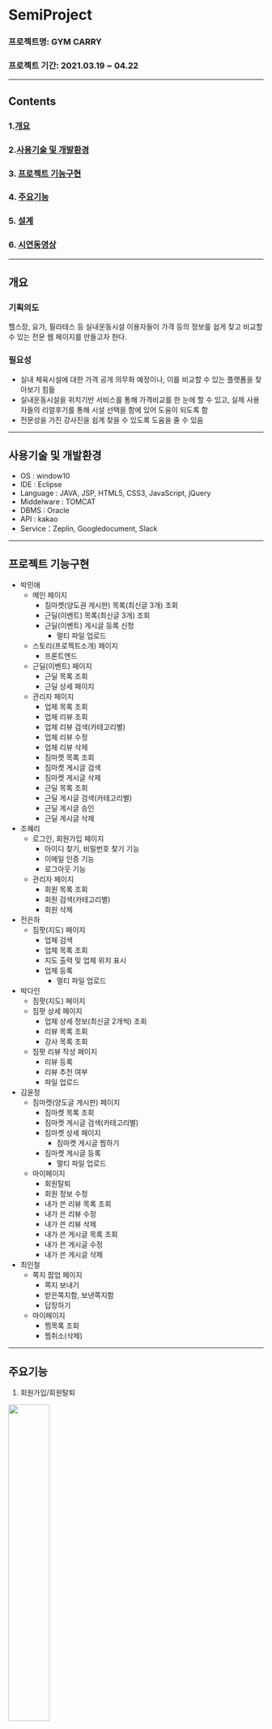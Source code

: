 # SemiProject
### 프로젝트명: GYM CARRY
### 프로젝트 기간: 2021.03.19 ~ 04.22
---
## Contents
### 1.[개요](#개요) 
### 2.[사용기술 및 개발환경](#사용기술-및-개발환경)
### 3. [프로젝트 기능구현](#프로젝트-기능구현)
### 4. [주요기능](#주요기능)
### 5. [설계](#설계)
### 6. [시연동영상](#시연동영상)
---
## 개요
### 기획의도
헬스장, 요가, 필라테스 등 실내운동시설 이용자들이
가격 등의 정보를 쉽게 찾고 비교할 수 있는 전문 웹 페이지를 만들고자 한다.
### 필요성
* 실내 체육시설에 대한 가격 공개 의무화 예정이나, 이를 비교할 수 있는 플랫폼을 찾아보기 힘듦
* 실내운동시설을 위치기반 서비스를 통해 가격비교를 한 눈에 할 수 있고, 실제 사용자들의 리얼후기를 통해 시설 선택을 함에 있어 도움이 되도록 함
* 전문성을 가진 강사진을 쉽게 찾을 수 있도록 도움을 줄 수 있음
---
## 사용기술 및 개발환경
* OS : window10
* IDE : Eclipse
* Language : JAVA, JSP, HTML5, CSS3, JavaScript, jQuery
* Middelware : TOMCAT
* DBMS : Oracle
* API : kakao
* Service：Zeplin, Googledocument, Slack
---
## 프로젝트 기능구현
* 박민애
  * 메인 페이지 
    * 짐마켓(양도권 게시판) 목록(최신글 3개) 조회
    * 근딜(이벤트) 목록(최신글 3개) 조회
    * 근딜(이벤트) 게시글 등록 신청
      * 멀티 파일 업로드
  * 스토리(프로젝트소개) 페이지
    * 프론트엔드  
  * 근딜(이벤트) 페이지
    * 근딜 목록 조회
    * 근딜 상세 페이지
  * 관리자 페이지
    * 업체 목록 조회
    * 업체 리뷰 조회
    * 업체 리뷰 검색(카테고리별)
    * 업체 리뷰 수정
    * 업체 리뷰 삭제
    * 짐마켓 목록 조회
    * 짐마켓 게시글 검색
    * 짐마켓 게시글 삭제
    * 근딜 목록 조회
    * 근딜 게시글 검색(카테고리별)
    * 근딜 게시글 승인
    * 근딜 게시글 삭제
* 조혜리
  * 로그인, 회원가입 페이지
    * 아이디 찾기, 비밀번호 찾기 기능
    * 이메일 인증 기능
    * 로그아웃 기능
  * 관리자 페이지
    * 회원 목록 조회
    * 회원 검색(카테고리별)
    * 회원 삭제
* 전은하
  * 짐팟(지도) 페이지
    * 업체 검색
    * 업체 목록 조회
    * 지도 출력 및 업체 위치 표시
    * 업체 등록 
      * 멀티 파일 업로드
* 박다인
  * 짐팟(지도) 페이지
  * 짐팟 상세 페이지
    * 업체 상세 정보(최신글 2개씩) 조회 
    * 리뷰 목록 조회
    * 강사 목록 조회
  * 짐팟 리뷰 작성 페이지
    * 리뷰 등록
    * 리뷰 추천 여부
    * 파일 업로드
* 김윤정 
  * 짐마켓(양도글 게시판) 페이지
    * 짐마켓 목록 조회
    * 짐마켓 게시글 검색(카테고리별)
    * 짐마켓 상세 페이지
      * 짐마켓 게시글 찜하기
    * 짐마켓 게시글 등록
      * 멀티 파일 업로드
  * 마이페이지
    * 회원탈퇴
    * 회원 정보 수정
    * 내가 쓴 리뷰 목록 조회
    * 내가 쓴 리뷰 수정
    * 내가 쓴 리뷰 삭제
    * 내가 쓴 게시글 목록 조회
    * 내가 쓴 게시글 수정
    * 내가 쓴 게시글 삭제
* 최인철
  * 쪽지 팝업 페이지
    * 쪽지 보내기
    * 받은쪽지함, 보낸쪽지함
    * 답장하기
  * 마이페이지 
    * 찜목록 조회
    * 찜취소(삭제)
---
## 주요기능
1. 회원가입/회원탈퇴
<img src="https://user-images.githubusercontent.com/82187403/118357701-6d752080-b5b6-11eb-8967-5df7d6f7fdde.png" width="40%" height="40%">

2. 로그인/로그아웃
<img src="https://user-images.githubusercontent.com/82187403/118357709-736b0180-b5b6-11eb-9f0c-aebf679ad994.png" width="60%" height="60%">


3. 아이디찾기/비밀번호찾기
<img src="https://user-images.githubusercontent.com/82187403/118357719-78c84c00-b5b6-11eb-8afc-88afa8e9a697.png" width="60%" height="60%">
<img src="https://user-images.githubusercontent.com/82187403/118357724-7d8d0000-b5b6-11eb-96e8-b478a1ec90ef.png" width="40%" height="40%">
<img src="https://user-images.githubusercontent.com/82187403/118357727-8087f080-b5b6-11eb-9a92-19f77aed24f6.png" width="40%" height="40%">


4. 짐팟(내 주변 운동시설 찾기)
<img src="https://user-images.githubusercontent.com/82187403/118357650-41f23600-b5b6-11eb-83c2-7204da951ac7.png" width="60%" height="60%">


5. 업체 상세페이지
<img src="https://user-images.githubusercontent.com/82187403/118357655-474f8080-b5b6-11eb-98be-e4b8fa6e6b59.png" width="60%" height="60%">


6. 짐마켓 (양도 게시글)
<img src="https://user-images.githubusercontent.com/82187403/118357667-4e768e80-b5b6-11eb-88dc-297d182d33e4.png" width="60%" height="60%">



7. 짐마켓 상세페이지
<img src="https://user-images.githubusercontent.com/82187403/118357672-520a1580-b5b6-11eb-8d8d-e42ede98542b.png" width="60%" height="60%">



8. 근딜 (업체 이벤트)
<img src="https://user-images.githubusercontent.com/82187403/118357682-5e8e6e00-b5b6-11eb-9724-90cab955f8cb.png" width="60%" height="60%">


9. 근딜 상세페이지
<img src="https://user-images.githubusercontent.com/82187403/118357690-64844f00-b5b6-11eb-8e25-1e235c5d459d.png" width="60%" height="60%">


10. 쪽지
<img src="https://user-images.githubusercontent.com/82187403/118357758-a0b7af80-b5b6-11eb-9c28-2ecd48911ac2.png" width="60%" height="60%">

<img src="https://user-images.githubusercontent.com/82187403/118357922-5d117580-b5b7-11eb-9f4e-0106eafd5a82.png" width="60%" height="60%">



11. 마이페이지
<img src="https://user-images.githubusercontent.com/82187403/118357642-39016480-b5b6-11eb-91e5-4c544d195664.png" width="60%" height="60%">



12. 관리자페이지
<img src="https://user-images.githubusercontent.com/82187403/118357738-8c73b280-b5b6-11eb-8cf2-df1948dfae2b.png" width="60%" height="60%">

---
## 설계
1. 유즈케이스
  + 사용자
  <img src="https://user-images.githubusercontent.com/82187403/118356213-13bd2800-b5af-11eb-928a-ea73c1b906b2.png" width="60%" height="60%">

  + 관리자 
  <img src="https://user-images.githubusercontent.com/82187403/118356216-1b7ccc80-b5af-11eb-8d65-0d796cf177e7.png" width="60%" height="60%">


2. 플로우차트
  + 사용자
  
  <img src="https://user-images.githubusercontent.com/82187403/118356221-1f105380-b5af-11eb-8fe0-6c8b632c4ebf.png" width="60%" height="60%">

  + 관리자

  <img src="https://user-images.githubusercontent.com/82187403/118356224-22a3da80-b5af-11eb-8bc5-549f4355abdf.png" width="60%" height="60%">


3. ERD다이어그램
  <img src="https://user-images.githubusercontent.com/82187403/118356169-eb352e00-b5ae-11eb-95f8-cad4461f2ce6.png" width="80%" height="80%">

—
## 시연동영상
[동영상보러가기](https://drive.google.com/file/d/1ALsh9BqNvQlHkBbZoXKslN-ccia-E9bD/view?usp=sharing)
